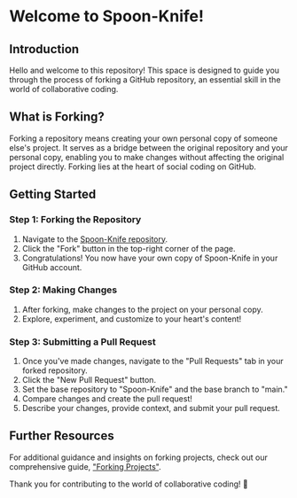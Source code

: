 # Welcome to Spoon-Knife!

## Introduction

Hello and welcome to this repository! This space is designed to guide you through the process of forking a GitHub repository, an essential skill in the world of collaborative coding.

## What is Forking?

Forking a repository means creating your own personal copy of someone else's project. It serves as a bridge between the original repository and your personal copy, enabling you to make changes without affecting the original project directly. Forking lies at the heart of social coding on GitHub.

## Getting Started

### Step 1: Forking the Repository

1. Navigate to the [Spoon-Knife repository](https://github.com/octocat/Spoon-Knife).
2. Click the "Fork" button in the top-right corner of the page.
3. Congratulations! You now have your own copy of Spoon-Knife in your GitHub account.

### Step 2: Making Changes

1. After forking, make changes to the project on your personal copy.
2. Explore, experiment, and customize to your heart's content!

### Step 3: Submitting a Pull Request

1. Once you've made changes, navigate to the "Pull Requests" tab in your forked repository.
2. Click the "New Pull Request" button.
3. Set the base repository to "Spoon-Knife" and the base branch to "main."
4. Compare changes and create the pull request!
5. Describe your changes, provide context, and submit your pull request.

## Further Resources

For additional guidance and insights on forking projects, check out our comprehensive guide, ["Forking Projects"](http://guides.github.com/overviews/forking/).

Thank you for contributing to the world of collaborative coding! :sparkling_heart:
